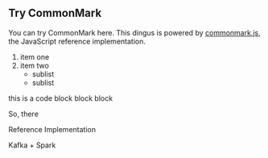 
## Try CommonMark

You can try CommonMark here.  This dingus is powered by [commonmark.js](https://github.com/jgm/commonmark.js), the JavaScript reference implementation.

1. item one
2. item two
   - sublist
   - sublist

this is a code block
	block
	block


So, there




Reference Implementation

Kafka + Spark